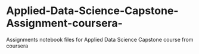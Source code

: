 # Applied-Data-Science-Capstone-Assignment-coursera-
Assignments notebook files for Applied Data Science Capstone course from coursera 
